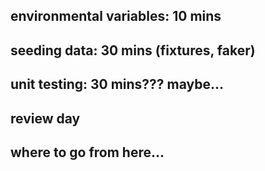 ## environmental variables: 10 mins

## seeding data: 30 mins (fixtures, faker)

## unit testing: 30 mins??? maybe...

## review day

## where to go from here...